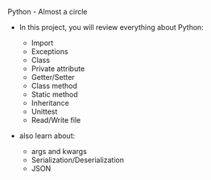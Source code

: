 





Python - Almost a circle                                           
* In this project, you will review everything about Python:                     
                                                                                
  * Import
  * Exceptions
  * Class
  * Private attribute
  * Getter/Setter
  * Class method
  * Static method
  * Inheritance
  *  Unittest
  * Read/Write file
* also learn about:
  * args and kwargs
  * Serialization/Deserialization
  * JSON
